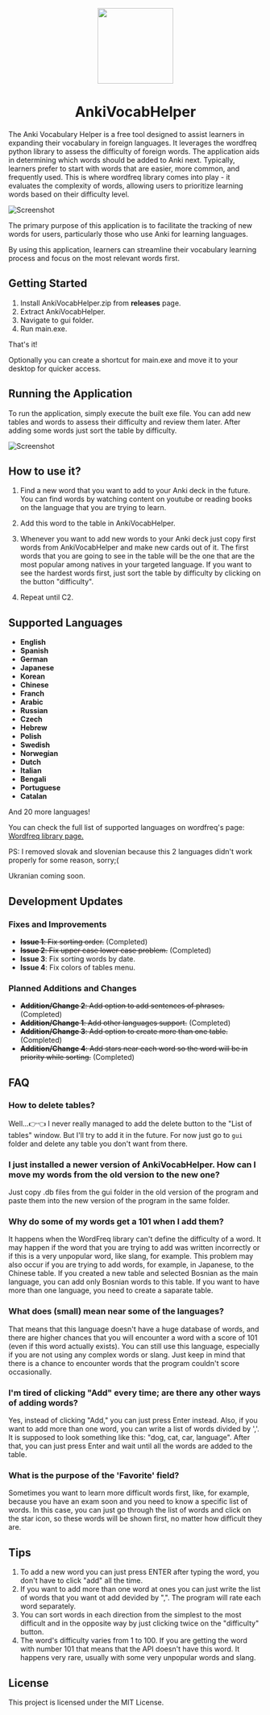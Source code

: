 <p align="center">  
  <img src="gui\icon.png" width=150 height=150>
</p>

<h1 align="center">AnkiVocabHelper</h1>

The Anki Vocabulary Helper is a free tool designed to assist learners in expanding their vocabulary in foreign languages. It leverages the wordfreq python library to assess the difficulty of foreign words. The application aids in determining which words should be added to Anki next. Typically, learners prefer to start with words that are easier, more common, and frequently used. This is where wordfreq library comes into play - it evaluates the complexity of words, allowing users to prioritize learning words based on their difficulty level.

![Screenshot](Screenshot_1.png)

The primary purpose of this application is to facilitate the tracking of new words for users, particularly those who use Anki for learning languages. 

By using this application, learners can streamline their vocabulary learning process and focus on the most relevant words first.

## Getting Started

1. Install AnkiVocabHelper.zip from **releases** page.
2. Extract AnkiVocabHelper.
3. Navigate to gui folder.
4. Run main.exe.

That's it!

Optionally you can create a shortcut for main.exe and move it to your desktop for quicker access.

## Running the Application

To run the application, simply execute the built exe file. You can add new tables and words to assess their difficulty and review them later. 
After adding some words just sort the table by difficulty.

![Screenshot](Screenshot_2.png)

## How to use it?

1. Find a new word that you want to add to your Anki deck in the future. You can find words by watching content on youtube or reading books on the language that you are trying to learn.
  
2. Add this word to the table in AnkiVocabHelper.

3. Whenever you want to add new words to your Anki deck just copy first words from AnkiVocabHelper and make new cards out of it. The first words that you are going to see in the table will be the one that are the most popular among natives in your targeted language. If you want to see the hardest words first, just sort the table by difficulty by clicking on the button "difficulty".

4. Repeat until C2.

## Supported Languages

- **English**
- **Spanish**
- **German**
- **Japanese**
- **Korean**
- **Chinese**
- **Franch**
- **Arabic**
- **Russian**
- **Czech**
- **Hebrew**
- **Polish**
- **Swedish**
- **Norwegian**
- **Dutch**
- **Italian**
- **Bengali**
- **Portuguese**
- **Catalan**

And 20 more languages!

You can check the full list of supported languages on wordfreq's page: 
<a href="https://pypi.org/project/wordfreq/">Wordfreq library page.</a>

PS: I removed slovak and slovenian because this 2 languages didn't work properly for some reason, sorry;( 

Ukranian coming soon.

## Development Updates

### Fixes and Improvements

- ~~**Issue 1**: Fix sorting order.~~ (Completed)
- ~~**Issue 2**: Fix upper case lower case problem.~~ (Completed)
- **Issue 3**: Fix sorting words by date.
- **Issue 4**: Fix colors of tables menu.  

### Planned Additions and Changes

- ~~**Addition/Change 2**: Add option to add sentences of phrases.~~ (Completed)
- ~~**Addition/Change 1**: Add other languages support.~~ (Completed)
- ~~**Addition/Change 3**: Add option to create more than one table.~~ (Completed)
- ~~**Addition/Change 4**: Add stars near each word so the word will be in priority while sorting.~~  (Completed)

## FAQ

### How to delete tables?
Well...:point_right::point_left: I never really managed to add the delete button to the "List of tables" window. But I'll try to add it in the future. For now just go to `gui` folder and delete any table you don't want from there.

### I just installed a newer version of AnkiVocabHelper. How can I move my words from the old version to the new one?
Just copy .db files from the gui folder in the old version of the program and paste them into the new version of the program in the same folder.

### Why do some of my words get a 101 when I add them?
It happens when the WordFreq library can't define the difficulty of a word. It may happen if the word that you are trying to add was written incorrectly or if this is a very unpopular word, like slang, for example. This problem may also occur if you are trying to add words, for example, in Japanese, to the Chinese table. If you created a new table and selected Bosnian as the main language, you can add only Bosnian words to this table. If you want to have more than one language, you need to create a saparate table.

### What does (small) mean near some of the languages?
That means that this language doesn't have a huge database of words, and there are higher chances that you will encounter a word with a score of 101 (even if this word actually exists). You can still use this language, especially if you are not using any complex words or slang. Just keep in mind that there is a chance to encounter words that the program couldn't score occasionally.

### I'm tired of clicking "Add" every time; are there any other ways of adding words?
Yes, instead of clicking "Add," you can just press Enter instead. Also, if you want to add more than one word, you can write a list of words divided by ','. It is supposed to look something like this: "dog, cat, car, language". After that, you can just press Enter and wait until all the words are added to the table.

### What is the purpose of the 'Favorite' field?
Sometimes you want to learn more difficult words first, like, for example, because you have an exam soon and you need to know a specific list of words. In this case, you can just go through the list of words and click on the star icon, so these words will be shown first, no matter how difficult they are.

## Tips 
1. To add a new word you can just press ENTER after typing the word, you don't have to click "add" all the time.
2. If you want to add more than one word at ones you can just write the list of words that you want ot add devided by ",". The program will rate each word separately.
3. You can sort words in each direction from the simplest to the most difficult and in the opposite way by just clicking twice on the "difficulty" button.
4. The word's difficulty varies from 1 to 100. If you are getting the word with number 101 that means that the API doesn't have this word. It happens very rare, usually with some very unpopular words and slang.

## License

This project is licensed under the MIT License.
